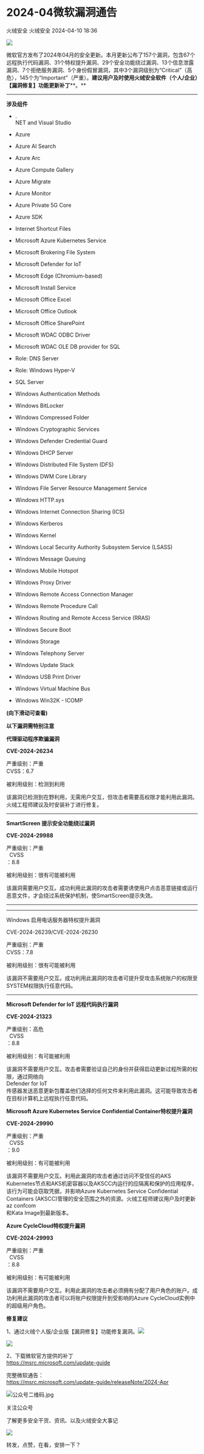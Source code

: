 #  2024-04微软漏洞通告   
火绒安全  火绒安全   2024-04-10 18:36  
  
![](https://mmbiz.qpic.cn/sz_mmbiz_gif/0icdicRft8tz4TwribzNDjQvqsWEWszn7jyHd8ZE3L5iboJOQdYnJ2a3FSm6gZjCTOBXHbiaj743fRoviaVbdUU1ibbzw/640?wx_fmt=gif&wxfrom=5&wx_lazy=1&wx_co=1 "")  
  
  
微软官方发布了2024年04月的安全更新。本月更新公布了157个漏洞，包含67个远程执行代码漏洞、31个特权提升漏洞、29个安全功能绕过漏洞、13个信息泄露漏洞、7个拒绝服务漏洞、5个身份假冒漏洞，其中3个漏洞级别为“Critical”（高危），145个为“Important”（严重）。**建议用户及时使用火绒安全软件（个人/企业）【漏洞修复】功能更新补丁****。**  
  
****  
  
**涉及组件**  
  
  
  
  
  
- .  
NET and Visual Studio  
  
- Azure  
  
- Azure AI Search  
  
- Azure Arc  
  
- Azure Compute Gallery  
  
- Azure Migrate  
  
- Azure Monitor  
  
- Azure Private 5G Core  
  
- Azure SDK  
  
- Internet Shortcut Files  
  
- Microsoft Azure Kubernetes Service  
  
- Microsoft Brokering File System  
  
- Microsoft Defender for IoT  
  
- Microsoft Edge (Chromium-based)  
  
- Microsoft Install Service  
  
- Microsoft Office Excel  
  
- Microsoft Office Outlook  
  
- Microsoft Office SharePoint  
  
- Microsoft WDAC ODBC Driver  
  
- Microsoft WDAC OLE DB provider for SQL  
  
- Role: DNS Server  
  
- Role: Windows Hyper-V  
  
- SQL Server  
  
- Windows Authentication Methods  
  
- Windows BitLocker  
  
- Windows Compressed Folder  
  
- Windows Cryptographic Services  
  
- Windows Defender Credential Guard  
  
- Windows DHCP Server  
  
- Windows Distributed File System (DFS)  
  
- Windows DWM Core Library  
  
- Windows File Server Resource Management Service  
  
- Windows HTTP.sys  
  
- Windows Internet Connection Sharing (ICS)  
  
- Windows Kerberos  
  
- Windows Kernel  
  
- Windows Local Security Authority Subsystem Service (LSASS)  
  
- Windows Message Queuing  
  
- Windows Mobile Hotspot  
  
- Windows Proxy Driver  
  
- Windows Remote Access Connection Manager  
  
- Windows Remote Procedure Call  
  
- Windows Routing and Remote Access Service (RRAS)  
  
- Windows Secure Boot  
  
- Windows Storage  
  
- Windows Telephony Server  
  
- Windows Update Stack  
  
- Windows USB Print Driver  
  
- Windows Virtual Machine Bus  
  
- Windows Win32K - ICOMP  
  
  
  
**(向下滑动可查看)**  
  
  
  
**以下漏洞需特别注意**  
  
  
  
  
**代理驱动程序欺骗漏洞**  
  
**CVE-2024-26234**  
  
严重级别：严重   
CVSS：6.7  
  
被利用级别：检测到利用  
  
  
该漏洞已检测到在野利用，无需用户交互，但攻击者需要高权限才能利用此漏洞。火绒工程师建议及时安装补丁进行修复。  
  
****  
  
**SmartScreen 提示安全功能绕过漏洞**  
  
**CVE-2024-29988**  
  
严重级别：严重  
  CVSS  
：8.8  
  
被利用级别：很有可能被利用  
  
  
该漏洞需要用户交互。成功利用此漏洞的攻击者需要诱使用户点击恶意链接或运行恶意文件，才会绕过系统保护机制，使SmartScreen提示失效。  
  
****  
****  
Windows 启用电话服务器特权提升漏洞  
  
CVE-2024-26239/CVE-2024-26230  
  
严重级别：严重   
CVSS：7.8  
  
被利用级别：很有可能被利用  
  
  
该漏洞不需要用户交互。成功利用此漏洞的攻击者可提升受攻击系统账户的权限至SYSTEM权限执行任意代码。  
  
****  
  
**Microsoft Defender for IoT 远程代码执行漏洞**  
  
**CVE-2024-21323**  
  
严重级别：高危  
  CVSS  
：8.8  
  
被利用级别：有可能被利用  
  
  
该漏洞不需要用户交互。攻击者需要验证自己的身份并获得启动更新过程所需的权限，通过网络向  
Defender for IoT  
传感器发送恶意更新包覆盖他们选择的任何文件来利用此漏洞。这可能导致攻击者在目标计算机上远程执行任意代码。  
  
  
  
**Microsoft Azure Kubernetes Service Confidential Container特权提升漏洞**  
  
**CVE-2024-29990**  
  
严重级别：严重  
  CVSS  
：9.0  
  
被利用级别：有可能被利用  
  
  
该漏洞不需要用户交互。利用此漏洞的攻击者通过访问不受信任的AKS Kubernetes节点和AKS机密容器以及AKSCC内运行的应隔离和保护的应用程序，该行为可能会窃取凭据，并影响Azure Kubernetes Service Confidential Containers (AKSCC)管理的安全范围之外的资源。火绒工程师建议用户及时更新   
az confcom  
和Kata Image到最新版本。  
  
  
  
**Azure CycleCloud特权提升漏洞**  
  
**CVE-2024-29993**  
  
严重级别：严重  
  CVSS  
：8.8  
  
被利用级别：有可能被利用  
  
  
该漏洞不需要用户交互。利用此漏洞的攻击者必须拥有分配了用户角色的账户。成功利用此漏洞的攻击者可以将账户权限提升到受影响的Azure CycleCloud实例中的超级用户角色。  
  
  
  
  
**修复建议**  
  
  
  
  
1、通过火绒个人版/企业版【漏洞修复】功能修复漏洞。![](https://mmbiz.qpic.cn/sz_mmbiz_gif/0icdicRft8tz6JM0bptCnP8Sz8m18FwTnjxUJY6JTobUFiaCTgVZUm6zWLqATm8sWX3XFjh7vcmFh0k0M6RQpHNXw/640?wx_fmt=png "")  
  
  
![](https://mmbiz.qpic.cn/sz_mmbiz_png/0icdicRft8tz4Eib1xplbPmcJAicEFaNZbILJN9X1ib9wBX3VoNZQCcuh4jy5I7ianwjp5CnicnB7mibsMk9gMHr03WcOg/640?wx_fmt=png&from=appmsg "")  
  
  
2、下载微软官方提供的补丁  
https://msrc.microsoft.com/update-guide  
  
  
完整微软通告：  
https://msrc.microsoft.com/update-guide/releaseNote/2024-Apr  
  
  
  
![](https://mmbiz.qpic.cn/sz_mmbiz_jpg/0icdicRft8tz6JM0bptCnP8Sz8m18FwTnjZpNfzpuBuP9vsELIIuagZVLlKrRGvIhbOXNdf22pUC76WE0yxGUAmQ/640?wx_fmt=other&tp=webp&wxfrom=5&wx_lazy=1&wx_co=1 "公众号二维码.jpg")  
  
关注公众号  
  
了解更多安全干货、资讯、以及火绒安全大事记  
  
  
  
![](https://mmbiz.qpic.cn/sz_mmbiz_gif/0icdicRft8tz6JM0bptCnP8Sz8m18FwTnjOprnsQkCP3xLsgP9HxZFzn0NWTV2ibIGOv63o5WibmhqUgYF46mJgAzA/640?wx_fmt=gif&tp=webp&wxfrom=5&wx_lazy=1&wx_co=1 "")  
  
转发，点赞，在看，安排一下？  
  
  
  
